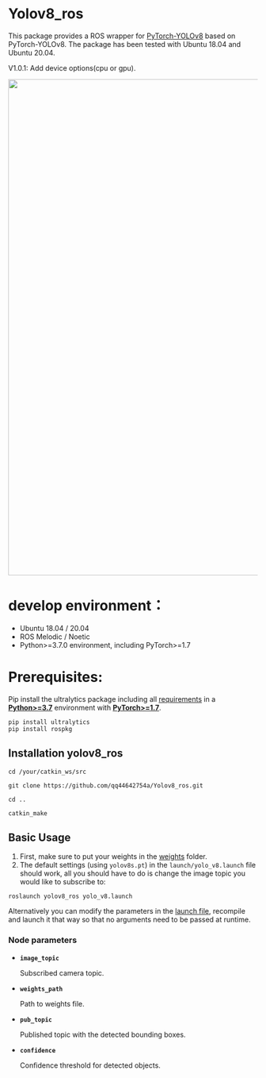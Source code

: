 # Yolov8_ros


This package provides a ROS wrapper for [PyTorch-YOLOv8](https://github.com/ultralytics/ultralytics) based on PyTorch-YOLOv8. The package has been tested with Ubuntu 18.04 and Ubuntu 20.04.

V1.0.1: Add device options(cpu or gpu).


<p>
   <img width = "1000" src="https://github.com/qq44642754a/Yolov8_ros/blob/master/yolov8_ros/media/image.png"></a>
</p>


# develop environment：
- Ubuntu 18.04 / 20.04
- ROS  Melodic / Noetic
- Python>=3.7.0 environment, including PyTorch>=1.7

# Prerequisites:

Pip install the ultralytics package including all [requirements](https://github.com/ultralytics/ultralytics/blob/main/requirements.txt) in a [**Python>=3.7**](https://www.python.org/) environment with [**PyTorch>=1.7**](https://pytorch.org/get-started/locally/).

```
pip install ultralytics
pip install rospkg
```

## Installation yolov8_ros

```
cd /your/catkin_ws/src

git clone https://github.com/qq44642754a/Yolov8_ros.git

cd ..

catkin_make

```

## Basic Usage

1. First, make sure to put your weights in the [weights](https://github.com/qq44642754a/Yolov8_ros/tree/master/yolov8_ros/weights) folder. 
2.  The default settings (using `yolov8s.pt`) in the `launch/yolo_v8.launch` file should work, all you should have to do is change the image topic you would like to subscribe to:

```
roslaunch yolov8_ros yolo_v8.launch
```

  
  Alternatively you can modify the parameters in the [launch file](https://github.com/qq44642754a/Yolov8_ros/tree/master/yolov8_ros/launch), recompile and launch it that way so that no arguments need to be passed at runtime.

### Node parameters

* **`image_topic`** 

    Subscribed camera topic.

* **`weights_path`** 

    Path to weights file.

* **`pub_topic`** 

    Published topic with the detected bounding boxes.
    
* **`confidence`** 

    Confidence threshold for detected objects.
    


